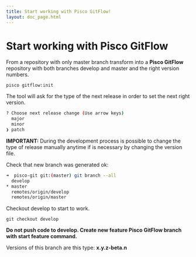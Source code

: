 ```yaml
---
title: Start working with Pisco GitFlow!
layout: doc_page.html
---
```


# Start working with **Pisco GitFlow**

From a repository with only master branch transform into a **Pisco GitFlow** repository with both branches develop and master and the right version numbers.

    pisco gitflow:init

The tool will ask for the type of the next release in order to set the next right version.

```bash
? Choose next release change (Use arrow keys)
  major
  minor
❯ patch
```

**IMPORTANT:** During the development process is possible to change the type of release manually anytime if is necessary by changing the version file.

Check that new branch was generated ok:

```bash
➜  pisco-git git:(master) git branch --all
  develop
* master
  remotes/origin/develop
  remotes/origin/master
```

Checkout develop to start to work.

    git checkout develop

**Do not push code to develop. Create new feature **Pisco GitFlow** branch with start feature command.**

Versions of this branch are this type: **x.y.z-beta.n**